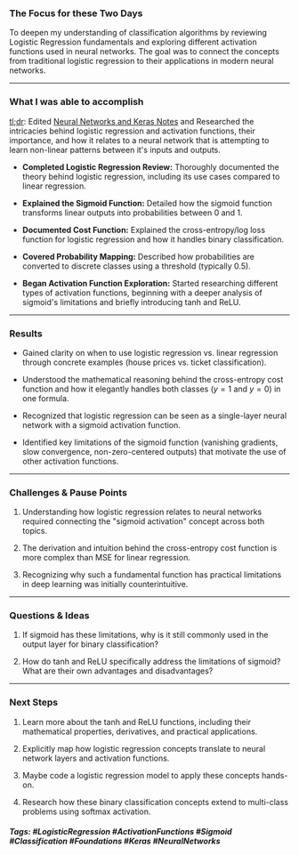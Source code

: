 ### The Focus for these Two Days

To deepen my understanding of classification algorithms by reviewing Logistic Regression fundamentals and exploring different activation functions used in neural networks. The goal was to connect the concepts from traditional logistic regression to their applications in modern neural networks. 
***
### What I was able to accomplish

<u>tl;dr</u>: Edited [Neural Networks and Keras Notes]() and Researched the intricacies behind logistic regression and activation functions, their importance, and how it relates to a neural network that is attempting to learn non-linear patterns between it's inputs and outputs.

- **Completed Logistic Regression Review:** Thoroughly documented the theory behind logistic regression, including its use cases compared to linear regression.

- **Explained the Sigmoid Function:** Detailed how the sigmoid function transforms linear outputs into probabilities between 0 and 1.

- **Documented Cost Function:** Explained the cross-entropy/log loss function for logistic regression and how it handles binary classification.

- **Covered Probability Mapping:** Described how probabilities are converted to discrete classes using a threshold (typically 0.5).

- **Began Activation Function Exploration:** Started researching different types of activation functions, beginning with a deeper analysis of sigmoid's limitations and briefly introducing tanh and ReLU.
***
### Results

- Gained clarity on when to use logistic regression vs. linear regression through concrete examples (house prices vs. ticket classification).

- Understood the mathematical reasoning behind the cross-entropy cost function and how it elegantly handles both classes ($y=1$ and $y=0$) in one formula.

- Recognized that logistic regression can be seen as a single-layer neural network with a sigmoid activation function.

- Identified key limitations of the sigmoid function (vanishing gradients, slow convergence, non-zero-centered outputs) that motivate the use of other activation functions.
***
### Challenges & Pause Points

1. Understanding how logistic regression relates to neural networks required connecting the "sigmoid activation" concept across both topics.

2. The derivation and intuition behind the cross-entropy cost function is more complex than MSE for linear regression.

3. Recognizing why such a fundamental function has practical limitations in deep learning was initially counterintuitive.
***
### Questions & Ideas

1. If sigmoid has these limitations, why is it still commonly used in the output layer for binary classification?

2. How do tanh and ReLU specifically address the limitations of sigmoid? What are their own advantages and disadvantages?
***
### Next Steps

1. Learn more about the tanh and ReLU functions, including their mathematical properties, derivatives, and practical applications.

2. Explicitly map how logistic regression concepts translate to neural network layers and activation functions.

3. Maybe code a logistic regression model to apply these concepts hands-on.

4. Research how these binary classification concepts extend to multi-class problems using softmax activation.

##### Tags: #LogisticRegression #ActivationFunctions #Sigmoid #Classification #Foundations #Keras #NeuralNetworks 




